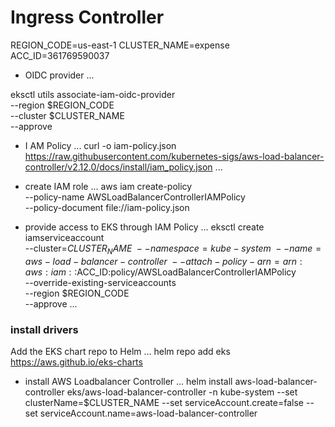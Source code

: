 # Ingress Controller

REGION_CODE=us-east-1
CLUSTER_NAME=expense
ACC_ID=361769590037
* OIDC provider
...

eksctl utils associate-iam-oidc-provider \
    --region $REGION_CODE \
    --cluster $CLUSTER_NAME \
    --approve

* I AM Policy
...
curl -o iam-policy.json https://raw.githubusercontent.com/kubernetes-sigs/aws-load-balancer-controller/v2.12.0/docs/install/iam_policy.json
...

* create IAM role
...
aws iam create-policy \
    --policy-name AWSLoadBalancerControllerIAMPolicy \
    --policy-document file://iam-policy.json

 * provide access to EKS through IAM Policy
 ...
 eksctl create iamserviceaccount \
--cluster=$CLUSTER_NAME \
--namespace=kube-system \
--name=aws-load-balancer-controller \
--attach-policy-arn=arn:aws:iam::$ACC_ID:policy/AWSLoadBalancerControllerIAMPolicy \
--override-existing-serviceaccounts \
--region $REGION_CODE \
--approve
...


### install drivers
Add the EKS chart repo to Helm
...
helm repo add eks https://aws.github.io/eks-charts

* install AWS Loadbalancer Controller 
...
helm install aws-load-balancer-controller eks/aws-load-balancer-controller -n kube-system --set clusterName=$CLUSTER_NAME --set serviceAccount.create=false --set serviceAccount.name=aws-load-balancer-controller